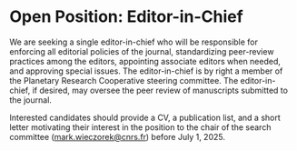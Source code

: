 # Open Position: Editor-in-Chief

We are seeking a single editor-in-chief who will be responsible for enforcing all editorial policies of the journal, standardizing peer-review practices among the editors, appointing associate editors when needed, and approving special issues. The editor-in-chief is by right a member of the Planetary Research Cooperative steering committee. The editor-in-chief, if desired, may oversee the peer review of manuscripts submitted to the journal.

Interested candidates should provide a CV, a publication list, and a short letter motivating their interest in the position to the chair of the search committee (mark.wieczorek@cnrs.fr) before July 1, 2025. 
